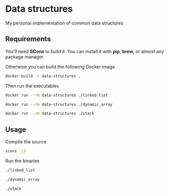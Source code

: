 # Data structures

My personal implementation of common data structures

## Requirements

You'll need **SCons** to build it. You can install it with **pip**, **brew**, or almost any package manager.

Otherwise you can build the following Docker image

```bash
docker build -t data-structures .
```

Then run the executables

```bash
docker run --rm data-structures ./linked_list
```

```bash
docker run --rm data-structures ./dynamic_array
```

```bash
docker run --rm data-structures ./stack
```

## Usage

Compile the source

```bash
scons -j3
```

Run the binaries

```bash
./linked_list
```

```bash
./dynamic_array
```

```bash
./stack
```
